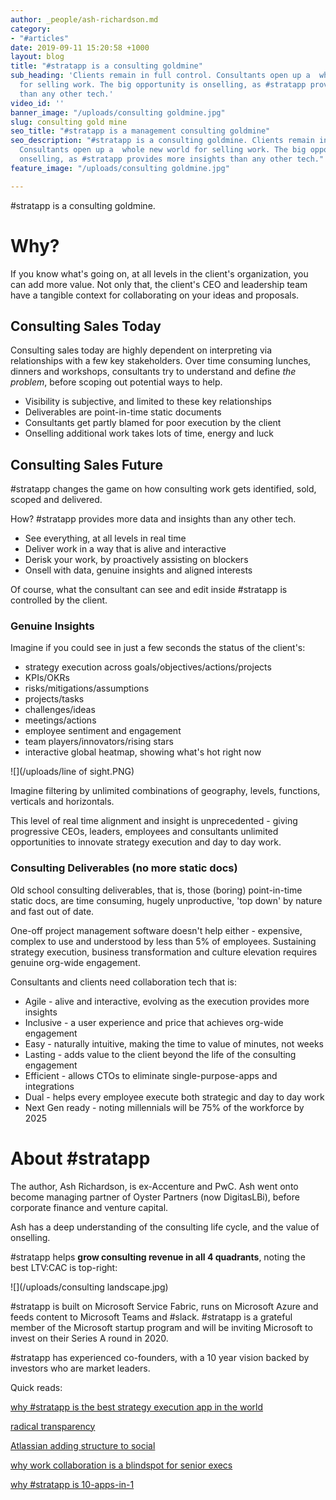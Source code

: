 ```yaml
---
author: _people/ash-richardson.md
category:
- "#articles"
date: 2019-09-11 15:20:58 +1000
layout: blog
title: "#stratapp is a consulting goldmine"
sub_heading: 'Clients remain in full control. Consultants open up a  whole new world
  for selling work. The big opportunity is onselling, as #stratapp provides more insights
  than any other tech.'
video_id: ''
banner_image: "/uploads/consulting goldmine.jpg"
slug: consulting gold mine
seo_title: "#stratapp is a management consulting goldmine"
seo_description: "#stratapp is a consulting goldmine. Clients remain in full control.
  Consultants open up a  whole new world for selling work. The big opportunity is
  onselling, as #stratapp provides more insights than any other tech."
feature_image: "/uploads/consulting goldmine.jpg"

---
```

\#stratapp is a consulting goldmine.

# Why?

If you know what's going on, at all levels in the client's organization, you can add more value.  Not only that, the client's CEO and leadership team have a tangible context for collaborating on your ideas and proposals.

## Consulting Sales Today

Consulting sales today are highly dependent on interpreting via relationships with a few key stakeholders.  Over time consuming lunches, dinners and workshops, consultants try to understand and define _the problem_, before scoping out potential ways to help.

* Visibility is subjective, and limited to these key relationships
* Deliverables are point-in-time static documents
* Consultants get partly blamed for poor execution by the client
* Onselling additional work takes lots of time, energy and luck

## Consulting Sales Future

\#stratapp changes the game on how consulting work gets identified, sold, scoped and delivered.

How?  #stratapp provides more data and insights than any other tech.

* See everything, at all levels in real time
* Deliver work in a way that is alive and interactive
* Derisk your work, by proactively assisting on blockers
* Onsell with data, genuine insights and aligned interests

Of course, what the consultant can see and edit inside #stratapp is controlled by the client.

### Genuine Insights

Imagine if you could see in just a few seconds the status of the client's:

* strategy execution across goals/objectives/actions/projects
* KPIs/OKRs
* risks/mitigations/assumptions
* projects/tasks
* challenges/ideas
* meetings/actions
* employee sentiment and engagement
* team players/innovators/rising stars
* interactive global heatmap, showing what's hot right now

![](/uploads/line of sight.PNG)

Imagine filtering by unlimited combinations of geography, levels, functions, verticals and horizontals.

This level of real time alignment and insight is unprecedented - giving progressive CEOs, leaders, employees and consultants unlimited opportunities to innovate strategy execution and day to day work.

### Consulting Deliverables (no more static docs)

Old school consulting deliverables, that is, those (boring) point-in-time static docs, are time consuming, hugely unproductive, 'top down' by nature and fast out of date.

One-off project management software doesn't help either - expensive, complex to use and understood by less than 5% of employees.  Sustaining strategy execution, business transformation and culture elevation requires genuine org-wide engagement.

Consultants and clients need collaboration tech that is:

* Agile - alive and interactive, evolving as the execution provides more insights
* Inclusive - a user experience and price that achieves org-wide engagement
* Easy - naturally intuitive, making the time to value of minutes, not weeks
* Lasting - adds value to the client beyond the life of the consulting engagement
* Efficient - allows CTOs to eliminate single-purpose-apps and integrations
* Dual - helps every employee execute both strategic and day to day work
* Next Gen ready - noting millennials will be 75% of the workforce by 2025

# About #stratapp

The author, Ash Richardson, is ex-Accenture and PwC.  Ash went onto become managing partner of Oyster Partners (now DigitasLBi), before corporate finance and venture capital.

Ash has a deep understanding of the consulting life cycle, and the value of onselling.

\#stratapp helps **grow consulting revenue in all 4 quadrants**, noting the best LTV:CAC is top-right:

![](/uploads/consulting landscape.jpg)

\#stratapp is built on Microsoft Service Fabric, runs on Microsoft Azure and feeds content to Microsoft Teams and #slack. #stratapp is a grateful member of the Microsoft startup program and will be inviting Microsoft to invest on their Series A round in 2020.

\#stratapp has experienced co-founders, with a 10 year vision backed by investors who are market leaders.

Quick reads:

[why #stratapp is the best strategy execution app in the world](https://stratapp.ai/blog/best-strategy-execution-software-app/ "best strategy execution app")

[radical transparency](https://stratapp.ai/blog/radical-transparency/ "radical transparency")

[Atlassian adding structure to social](https://stratapp.ai/blog/atlassian-stride-social-with-structure/ "social with structure")

[why work collaboration is a blindspot for senior execs](https://stratapp.ai/blog/work-collaboration-is-still-a-blindspot-for-senior-execs/ "senior execs blindspot")

[why #stratapp is 10-apps-in-1](https://stratapp.ai/blog/why-stratapp-is-10-apps-in-1/ "10-apps-in-1")